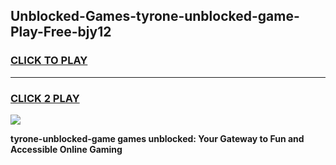 
## Unblocked-Games-tyrone-unblocked-game-Play-Free-bjy12
<h3>
<a href="https://premium76.site?title=tyrone-unblocked-game&ref=15A">CLICK TO PLAY</a></h3>
<hr>

<h3>
<a href="https://premium76.site?title=tyrone-unblocked-game&ref=15A">CLICK 2 PLAY</a>
  
</h3>

<a href="https://premium76.site?title=tyrone-unblocked-game&ref=15A"><img src="https://clearcache.store/games.png"></a>


**tyrone-unblocked-game games unblocked: Your Gateway to Fun and Accessible Online Gaming**
